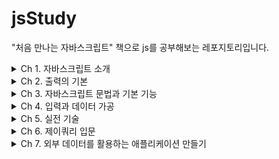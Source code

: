 # jsStudy
 "처음 만나는 자바스크립트" 책으로 js를 공부해보는 레포지토리입니다.

<details>
<summary>Ch 1. 자바스크립트 소개</summary>
<div markdown="1">

- [x] 1-1. 자바스크립트를 배우려는 여러분에게
- [x] 1-2. 자바스크립트의 정체는?
- [x] 1-3. 자바스크립트 '프로그래밍'과 동작 구조
- [x] 1-4. 각 장의 개요
- [x] 1-5. 도구 준비하기
- [x] 1-6. 예제 데이터 다운로드
- [x] 1-7. 템플릿을 준비한 후 출발!

</div>
</details>

<details>
<summary>Ch 2. 출력의 기본</summary>
<div markdown="1">

- [x] 2-1. 콘솔에 출력하기
- [x] 2-2. 자바스크립트는 어디에 작성하는가?
- [x] 2-3. 다이얼로그 박스 표시
- [x] 2-4. HTML 변경하기

</div>
</details>

<details>
<summary>Ch 3. 자바스크립트 문법과 기본 기능</summary>
<div markdown="1">

- [x] 3-1. 확인 다이얼로 박스 표시하기
- [x] 3-2. 입력 내용에 따라 동작 변경하기
- [x] 3-3. 동작의 범위를 넓히자
- [ ] 3-4. 숫자 맞추기 게임
- [ ] 3-5. 시간에 따라 다른 메시지 표시하기
- [ ] 3-6. 1장, 2장, 3장...이라고 출력
- [ ] 3-7. 콘솔로 몬스터를 물리치자
- [ ] 3-8. 세금 포함 가격 계산하기
- [ ] 3-9. FizzBuzz
- [ ] 3-10. 항목을 리스트로 표시하기
- [ ] 3-11. 아이템 가격과 재고 표시하기

</div>
</details>

<details>
<summary>Ch 4. 입력과 데이터 가공</summary>
<div markdown="1">

- [ ] 4-1. 폼의 입력 내용 가져오기
- [ ] 4-2. 알기 쉽게 날짜/시간 표시하기
- [ ] 4-3. '0'을 붙여서 자릿수 맞추기
- [ ] 4-4. 소수점 자릿수 버리기

</div>
</details>

<details>
<summary>Ch 5. 실전 기술</summary>
<div markdown="1">

- [ ] 5-1. 카운트다운 타이머
- [ ] 5-2. 풀다운 메뉴로 페이지 이동하기
- [ ] 5-3. 설문지 응답은 한 번만!
- [ ] 5-4. 사진 변경하기
- [ ] 5-5. 슬라이드쇼

</div>
</details>

<details>
<summary>Ch 6. 제이쿼리 입문</summary>
<div markdown="1">

- [ ] 6-1. 열렸다 닫혔다 하는 내비게이션 메뉴
- [ ] 6-2. 박스 열고 닫기
- [ ] 6-3. 공석 상황 확인

</div>
</details>

<details>
<summary>Ch 7. 외부 데이터를 활용하는 애플리케이션 만들기</summary>
<div markdown="1">

- [ ] 7-1. 최신 기사를 목록으로 표시하기
- [ ] 7-2. 웹 API를 사용해 보자

</div>
</details>
